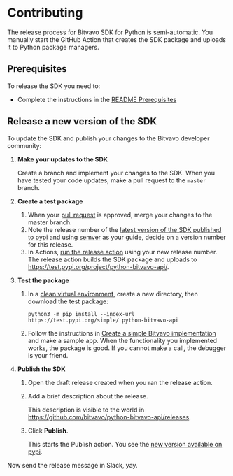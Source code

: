 # Contributing 

The release process for Bitvavo SDK for Python is semi-automatic. You manually start the GitHub Action that creates 
the SDK package and uploads it to Python package managers.

## Prerequisites

To release the SDK you need to:

- Complete the instructions in the [README Prerequisites](./README.md#prerequisites)

## Release a new version of the SDK

To update the SDK and publish your changes to the Bitvavo developer community:

1. **Make your updates to the SDK**

    Create a branch and implement your changes to the SDK. When you have tested your code updates, make a pull request 
    to the `master` branch.

1. **Create a test package**

   1. When your [pull request](https://github.com/bitvavo/python-bitvavo-api/pulls) is approved, merge your changes to 
      the master branch.
   2. Note the release number of the 
      [latest version of the SDK published to pypi](https://pypi.org/project/python-bitvavo-api/#history)
      and using [semver](https://semver.org/) as your guide, decide on a version number for this release.
   4. In Actions, [run the release action](https://github.com/bitvavo/python-bitvavo-api/actions/workflows/release.yml) 
      using your new release number.
     The release action builds the SDK package and uploads to https://test.pypi.org/project/python-bitvavo-api/.
   
1. **Test the package**

   1. In a [clean virtual environment](https://virtualenv.pypa.io/en/stable/user_guide.html), create a new directory, 
      then download the test package:

       ```python3 -m pip install --index-url https://test.pypi.org/simple/ python-bitvavo-api```

   1. Follow the instructions in [Create a simple Bitvavo implementation](./README.md#get-started) and make a sample 
      app.
       When the functionality you implemented works, the package is good. If you cannot make a 
      call, the debugger is your friend.
   
1. **Publish the SDK**

   1. Open the draft release created when you ran the release action.
   1. Add a brief description about the release.
   
      This description is visible to the world in https://github.com/bitvavo/python-bitvavo-api/releases.
   1. Click **Publish**.

      This starts the Publish action. You see the 
      [new version available on pypi](https://pypi.org/project/python-bitvavo-api/).

Now send the release message in Slack, yay.
